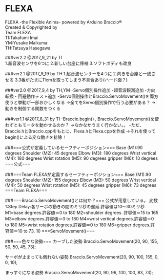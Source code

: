 # FLEXA
  FLEXA -the Flexible Anima- powered by Arduino Braccio®<br>
  Created & Copyrighted by<br>
    Team FLEXA<br>
      TI:Takafumi Imai<br>
      YM:Yusuke Maikuma<br>
      TH:Tatsuya Hasegawa<br>

  ###ver2.2 @2017_9_21 by TI<br>
  1.超音波センサを6つに
  2.新しい台座に移植
  3.ソフトボディも改良

  ###ver2.1 @2017_9_19 by TH
  1.超音波センサーを4つに
  2.向きを台座と一致させる
  3.3番がたまに11cmを取ってしまう不具合あり(ハード面？)

  ###ver2.0  @2017_9_4  by TH,YM
  -Servo個別操作追加
  -超音波観測追加
  -方向転換・回避動作テスト追加
  -Servo個別操作とBraccio.ServoMovement()を両方使うと挙動が一部おかしくなる
  →全てをServo個別操作で行う必要がある？
  →動きを制御する関数をつくる

  ###ver1.1  @2017_8_31  by TI
  -Braccio.begin() , Braccio.ServoMovement()を使わずともモータを動かせるのか？
  →なかなかうまく行かない。。
  -ただ、Braccio.hとBraccio.cppをもとに、Flexa.hとFlexa.cppを作成
  →それを使ってbegin()による変な動きを排除！


  ###===公式が定義しているセーフティーポジション===
  Base (M1):90 degrees
  Shoulder (M2): 45 degrees
  Elbow (M3): 180 degrees
  Wrist vertical (M4): 180 degrees
  Wrist rotation (M5): 90 degrees
  gripper (M6): 10 degrees
  ===公式===

  ###===Team FLEXAが定義するセーフティーポジション===
  Base (M1):90 degrees
  Shoulder (M2): 155 degrees
  Elbow (M3): 50 degrees
  Wrist vertical (M4): 50 degrees
  Wrist rotation (M5): 45 degrees
  gripper (M6): 73 degrees
  ===Team FLEXA===

  ###===Braccio.ServoMovement()とは何か？===
  公式が用意している。
    変数1:Step Delay:各サーボの動きの間のミリ秒の遅延.許容値は10〜30ミリ秒.
    M1=base degrees.許容値＝0 to 180
    M2=shoulder degrees. 許容値＝15 to 165
    M3=elbow degrees.許容値＝0 to 180
    M4=wrist vertical degrees.許容値＝0 to 180
    M5=wrist rotation degrees.許容値＝0 to 180
    M6=gripper degrees.許容値＝10 to 73. 10
  ===ServoMovement()===

  ###===色々な姿勢===
  カーブした姿勢
  Braccio.ServoMovement(20, 90, 155, 50, 50, 45, 73);

  サーボが止まっても倒れない姿勢
  Braccio.ServoMovement(20, 90, 100, 155, 0, 0, 10);

  まっすぐになる姿勢
  Braccio.ServoMovement(20, 90, 96, 100, 100, 83, 73);
